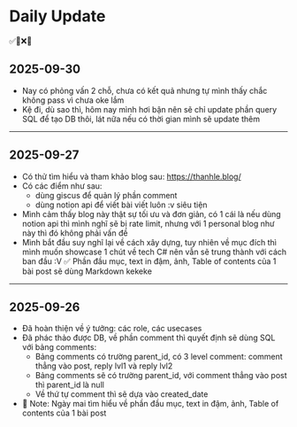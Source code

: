 # Daily Update
✅🔄❌📌

## 2025-09-30
- Nay có phỏng vấn 2 chỗ, chưa có kết quả nhưng tự mình thấy chắc không pass vì chưa oke lắm
- Kệ đi, dù sao thì, hôm nay mình hơi bận nên sẽ chỉ update phần query SQL để tạo DB thôi, lát nữa nếu có thời gian mình sẽ update thêm 

---

## 2025-09-27
- Có thử tìm hiểu và tham khảo blog sau: https://thanhle.blog/
- Có các điểm như sau:
    + dùng giscus để quản lý phần comment
    + dùng notion api để viết bài viết luôn :v siêu tiện
- Mình cảm thấy blog này thật sự tối ưu và đơn giản, có 1 cái là nếu dùng notion api thì mình nghĩ sẽ bị rate limit, nhưng với 1 personal blog như này thì đó không phải vấn đề
- Mình bắt đầu suy nghĩ lại về cách xây dựng, tuy nhiên về mục đích thì mình muốn showcase 1 chút về tech C# nên vẫn sẽ trung thành với cách ban đầu :V
✅ Phần đầu mục, text in đậm, ảnh, Table of contents của 1 bài post sẽ dùng Markdown kekeke

---

## 2025-09-26
- Đã hoàn thiện về ý tưởng: các role, các usecases
- Đã phác thảo được DB, về phần comment thì quyết định sẽ dùng SQL với bảng comments:
    + Bảng comments có trường parent_id, có 3 level comment: comment thẳng vào post, reply lvl1 và reply lvl2
    + Bảng comments sẽ có trường parent_id, với comment thẳng vào post thì parent_id là null
    + Về thứ tự comment thì sẽ dựa vào created_date
- 📌 Note: Ngày mai tìm hiểu về phần đầu mục, text in đậm, ảnh, Table of contents của 1 bài post
